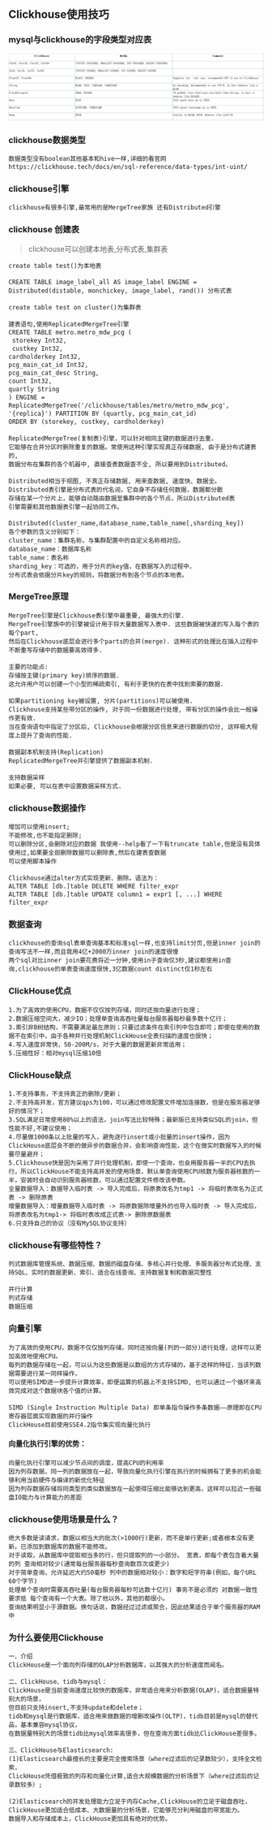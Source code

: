 ## Clickhouse使用技巧
### mysql与clickhouse的字段类型对应表
![Alt text](../doc/字段类型对比.png)

### clickhouse数据类型
    数据类型没有boolean其他基本和hive一样,详细的看官网 https://clickhouse.tech/docs/en/sql-reference/data-types/int-uint/

### clickhouse引擎
    clickhouse有很多引擎,最常用的是MergeTree家族 还有Distributed引擎

### clickhouse 创建表
> clickhouse可以创建本地表,分布式表,集群表

    create table test()为本地表
    
    CREATE TABLE image_label_all AS image_label ENGINE = Distributed(distable, monchickey, image_label, rand()) 分布式表
    
    create table test on cluster()为集群表
    
    建表语句,使用ReplicatedMergeTree引擎
    CREATE TABLE metro.metro_mdw_pcg (
     storekey Int32, 
     custkey Int32,  
    cardholderkey Int32,  
    pcg_main_cat_id Int32,  
    pcg_main_cat_desc String,  
    count Int32,  
    quartly String
    ) ENGINE = ReplicatedMergeTree('/clickhouse/tables/metro/metro_mdw_pcg', '{replica}') PARTITION BY (quartly, pcg_main_cat_id) 
    ORDER BY (storekey, custkey, cardholderkey)
    
    ReplicatedMergeTree(复制表)引擎，可以针对相同主键的数据进行去重，
    它能够在合并分区时删除重复的数据。常使用这种引擎实现真正存储数据, 由于是分布式建表的,
    数据分布在集群的各个机器中, 直接查表数据查不全, 所以要用到Distributed。
    
    Distributed相当于视图, 不真正存储数据, 用来查数据, 速度快、数据全。
    Distributed表引擎是分布式表的代名词，它自身不存储任何数据，数据都分散
    存储在某一个分片上，能够自动路由数据至集群中的各个节点，所以Distributed表
    引擎需要和其他数据表引擎一起协同工作。
    
    Distributed(cluster_name,database_name,table_name[,sharding_key])
    各个参数的含义分别如下：
    cluster_name：集群名称，与集群配置中的自定义名称相对应。
    database_name：数据库名称
    table_name：表名称
    sharding_key：可选的，用于分片的key值，在数据写入的过程中，
    分布式表会依据分片key的规则，将数据分布到各个节点的本地表。
    
### MergeTree原理
    MergeTree引擎是Clickhouse表引擎中最重要, 最强大的引擎.
    MergeTree引擎族中的引擎被设计用于将大量数据写入表中. 这些数据被快速的写入每个表的每个part, 
    然后在Clickhouse底层会进行多个parts的合并(merge). 这种形式的处理比在插入过程中不断重写存储中的数据要高效得多.
    
    主要的功能点:
    存储按主键(primary key)排序的数据.
    这允许用户可以创建一个小型的稀疏索引, 有利于更快的在表中找到索要的数据.
    
    如果partitioning key被设置, 分片(partitions)可以被使用.
    Clickhouse支持某些带分区的操作, 对于同一份数据进行处理, 带有分区的操作会比一般操作更有效. 
    当在查询语句中指定了分区后, Clickhouse会根据分区信息来进行数据的切分, 这样极大程度上提升了查询的性能.
    
    数据副本机制支持(Replication)
    ReplicatedMergeTree并引擎提供了数据副本机制.
    
    支持数据采样
    如果必要, 可以在表中设置数据采样方式.
    
### clickhouse数据操作
    增加可以使用insert;
    不能修改,也不能指定删除;
    可以删除分区,会删除对应的数据 我使用--help看了一下有truncate table,但是没有具体使用过,如果要全部删除数据可以删除表,然后在建表查数据
    可以使用脚本操作

    Clickhouse通过alter方式实现更新、删除。语法为：
    ALTER TABLE [db.]table DELETE WHERE filter_expr
    ALTER TABLE [db.]table UPDATE column1 = expr1 [, ...] WHERE filter_expr
        
### 数据查询
    clickhouse的查询sql表单查询基本和标准sql一样,也支持limit分页,但是inner join的查询写法不一样,而且我用4亿+2000万inner join的速度很慢
    两个sql对比inner join要花费将近一分钟,使用in子查询仅3秒,建议都使用in查询,clickhouse的单表查询速度很快,3亿数据count distinct仅1秒左右
    
### ClickHouse优点 
    1.为了高效的使用CPU，数据不仅仅按列存储，同时还按向量进行处理；
    2.数据压缩空间大，减少IO；处理单查询高吞吐量每台服务器每秒最多数十亿行；
    3.索引非B树结构，不需要满足最左原则；只要过滤条件在索引列中包含即可；即使在使用的数据不在索引中，由于各种并行处理机制ClickHouse全表扫描的速度也很快；
    4.写入速度非常快，50-200M/s，对于大量的数据更新非常适用；
    5.压缩性好：相对mysql压缩10倍
    
### ClickHouse缺点
    1.不支持事务，不支持真正的删除/更新；
    2.不支持高并发，官方建议qps为100，可以通过修改配置文件增加连接数，但是在服务器足够好的情况下；
    3.SQL满足日常使用80%以上的语法，join写法比较特殊；最新版已支持类似SQL的join，但性能不好,不建议使用；
    4.尽量做1000条以上批量的写入，避免逐行insert或小批量的insert操作，因为ClickHouse底层会不断的做异步的数据合并，会影响查询性能，这个在做实时数据写入的时候要尽量避开；
    5.Clickhouse快是因为采用了并行处理机制，即使一个查询，也会用服务器一半的CPU去执行，所以ClickHouse不能支持高并发的使用场景，默认单查询使用CPU核数为服务器核数的一半，安装时会自动识别服务器核数，可以通过配置文件修改该参数。
    全量数据导入：数据导入临时表 -> 导入完成后，将原表改名为tmp1 -> 将临时表改名为正式表 -> 删除原表
    增量数据导入：增量数据导入临时表 -> 将原数据除增量外的也导入临时表 -> 导入完成后，将原表改名为tmp1-> 将临时表改成正式表-> 删除原数据表
    6.只支持自己的协议（没有MySQL协议支持）
    
### clickhouse有哪些特性？
    列式数据库管理系统、数据压缩、数据的磁盘存储、多核心并行处理、多服务器分布式处理、支持SQL、实时的数据更新、索引、适合在线查询、支持数据复制和数据完整性
    
    并行计算
    列式存储
    数据压缩

### 向量引擎
    为了高效的使用CPU，数据不仅仅按列存储，同时还按向量(列的一部分)进行处理，这样可以更加高效地使用CPU。
    每列的数据存储在一起，可以认为这些数据是以数组的方式存储的，基于这样的特征，当该列数据需要进行某一同样操作，
    可以使用SIMD进一步提升计算效率，即便运算的机器上不支持SIMD, 也可以通过一个循环来高效完成对这个数据块各个值的计算。

    SIMD (Single Instruction Multiple Data) 即单条指令操作多条数据——原理即在CPU寄存器层面实现数据的并行操作
    ClickHouse目前使用SSE4.2指令集实现向量化执行

#### 向量化执行引擎的优势：
    向量化执行引擎可以减少节点间的调度，提高CPU的利用率
    因为列存数据，同一列的数据放在一起，导致向量化执行引擎在执行的时候拥有了更多的机会能够利用当前硬件与编译的新优化特征
    因为列存数据存储将同类型的类似数据放在一起使得压缩比能够达到更高，这样可以拉近一些磁盘IO能力与计算能力的差距
    
### clickhouse使用场景是什么？
    绝大多数是读请求，数据以相当大的批次(>1000行)更新，而不是单行更新;或者根本没有更新。已添加到数据库的数据不能修改。
    对于读取，从数据库中提取相当多的行，但只提取列的一小部分。 宽表，即每个表包含着大量的列 查询相对较少(通常每台服务器每秒查询数百次或更少)
    对于简单查询，允许延迟大约50毫秒 列中的数据相对较小：数字和短字符串(例如，每个URL 60个字节)
    处理单个查询时需要高吞吐量(每台服务器每秒可达数十亿行) 事务不是必须的 对数据一致性要求低 每个查询有一个大表。除了他以外，其他的都很小。
    查询结果明显小于源数据。换句话说，数据经过过滤或聚合，因此结果适合于单个服务器的RAM中
    
### 为什么要使用Clickhouse
    一、介绍
    ClickHouse是一个面向列存储的OLAP分析数据库，以其强大的分析速度而闻名。
    
    二、ClickHouse、tidb与mysql：
    ClickHouse是当前查询速度比较快的数据库，非常适合用来分析数据(OLAP)，适合数据量特别大的场景，
    但目前只支持insert,不支持update和delete；
    tidb和mysql是行数据库，适合用来做数据的增删改操作(OLTP)，tidb目前是mysql的替代品，基本兼容mysql协议，
    在数据量特别大的场景tidb比mysql效率高很多，但在查询方面tidb比ClickHouse差很多。
    
    三、ClickHouse与Elasticsearch:
    (1)Elasticsearch最擅长的主要是完全搜索场景（where过滤后的记录数较少），支持全文检索，
    ClickHouse凭借极致的列存和向量化计算,适合大规模数据的分析场景下（where过滤后的记录数较多）;
    
    (2)Elasticsearch的并发处理能力立足于内存Cache,ClickHouse的立足于磁盘吞吐，
    ClickHouse更加适合低成本、大数据量的分析场景，它能够充分利用磁盘的带宽能力。
    数据导入和存储成本上，ClickHouse更加具有绝对的优势。